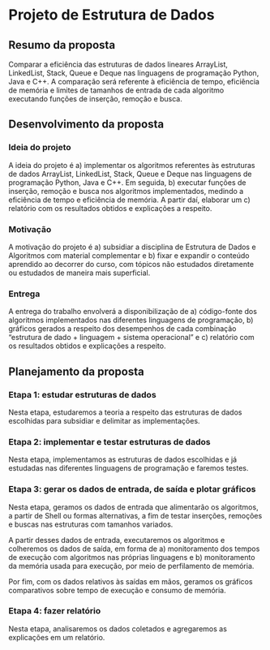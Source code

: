 # Projeto de Estrutura de Dados

## Resumo da proposta

Comparar a eficiência das estruturas de dados lineares ArrayList, LinkedList, Stack, Queue e Deque nas linguagens de programação Python, Java e C++. A comparação será referente à eficiência de tempo, eficiência de memória e limites de tamanhos de entrada de cada algoritmo executando funções de inserção, remoção e busca.

## Desenvolvimento da proposta

### Ideia do projeto

A ideia do projeto é a) implementar os algoritmos referentes às estruturas de dados ArrayList, LinkedList, Stack, Queue e Deque nas linguagens de programação Python, Java e C++. Em seguida, b) executar funções de inserção, remoção e busca nos algoritmos implementados, medindo a eficiência de tempo e eficiência de memória. A partir daí, elaborar um c) relatório com os resultados obtidos e explicações a respeito.

### Motivação

A motivação do projeto é a) subsidiar a disciplina de Estrutura de Dados e Algoritmos com material complementar e b) fixar e expandir o conteúdo aprendido ao decorrer do curso, com tópicos não estudados diretamente ou estudados de maneira mais superficial.

### Entrega

A entrega do trabalho envolverá a disponibilização de a) código-fonte dos algoritmos implementados nas diferentes linguagens de programação, b) gráficos gerados a respeito dos desempenhos de cada combinação “estrutura de dado + linguagem + sistema operacional” e c) relatório com os resultados obtidos e explicações a respeito.

## Planejamento da proposta

### Etapa 1: estudar estruturas de dados

Nesta etapa, estudaremos a teoria a respeito das estruturas de dados escolhidas para subsidiar e delimitar as implementações.

### Etapa 2: implementar e testar estruturas de dados

Nesta etapa, implementamos as estruturas de dados escolhidas e já estudadas nas diferentes linguagens de programação e faremos testes.

### Etapa 3: gerar os dados de entrada, de saída e plotar gráficos

Nesta etapa, geramos os dados de entrada que alimentarão os algoritmos, a partir de Shell ou formas alternativas, a fim de testar inserções, remoções e buscas nas estruturas com tamanhos variados.

A partir desses dados de entrada, executaremos os algoritmos e colheremos os dados de saída, em forma de a) monitoramento dos tempos de execução com algoritmos nas próprias linguagens e b) monitoramento da memória usada para execução, por meio de perfilamento de memória.

Por fim, com os dados relativos às saídas em mãos, geramos os gráficos comparativos sobre tempo de execução e consumo de memória.

### Etapa 4: fazer relatório

Nesta etapa, analisaremos os dados coletados e agregaremos as explicações em um relatório.

